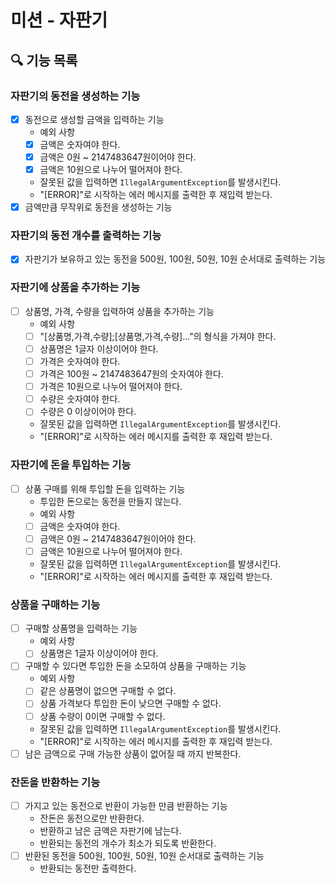 # 미션 - 자판기

## 🔍 기능 목록

### 자판기의 동전을 생성하는 기능

- [x] 동전으로 생성할 금액을 입력하는 기능
    - 예외 사항
    - [x] 금액은 숫자여야 한다.
    - [x] 금액은 0원 ~ 2147483647원이어야 한다.
    - [x] 금액은 10원으로 나누어 떨어져야 한다.
    - 잘못된 값을 입력하면 `IllegalArgumentException`를 발생시킨다.
    - "[ERROR]"로 시작하는 에러 메시지를 출력한 후 재입력 받는다.
- [x] 금액만큼 무작위로 동전을 생성하는 기능

### 자판기의 동전 개수를 출력하는 기능

- [x] 자판기가 보유하고 있는 동전을 500원, 100원, 50원, 10원 순서대로 출력하는 기능

### 자판기에 상품을 추가하는 기능

- [ ] 상품명, 가격, 수량을 입력하여 상품을 추가하는 기능
    - 예외 사항
    - [ ] "[상품명,가격,수량];[상품명,가격,수량]..."의 형식을 가져야 한다.
    - [ ] 상품명은 1글자 이상이어야 한다.
    - [ ] 가격은 숫자여야 한다.
    - [ ] 가격은 100원 ~ 2147483647원의 숫자여야 한다.
    - [ ] 가격은 10원으로 나누어 떨어져야 한다.
    - [ ] 수량은 숫자여야 한다.
    - [ ] 수량은 0 이상이어야 한다.
    - 잘못된 값을 입력하면 `IllegalArgumentException`를 발생시킨다.
    - "[ERROR]"로 시작하는 에러 메시지를 출력한 후 재입력 받는다.

### 자판기에 돈을 투입하는 기능

- [ ] 상품 구매를 위해 투입할 돈을 입력하는 기능
    - 투입한 돈으로는 동전을 만들지 않는다.
    - 예외 사항
    - [ ] 금액은 숫자여야 한다.
    - [ ] 금액은 0원 ~ 2147483647원이어야 한다.
    - [ ] 금액은 10원으로 나누어 떨어져야 한다.
    - 잘못된 값을 입력하면 `IllegalArgumentException`를 발생시킨다.
    - "[ERROR]"로 시작하는 에러 메시지를 출력한 후 재입력 받는다.

### 상품을 구매하는 기능

- [ ] 구매할 상품명을 입력하는 기능
    - 예외 사항
    - [ ] 상품명은 1글자 이상이어야 한다.
- [ ] 구매할 수 있다면 투입한 돈을 소모하여 상품을 구매하는 기능
    - 예외 사항
    - [ ] 같은 상품명이 없으면 구매할 수 없다.
    - [ ] 상품 가격보다 투입한 돈이 낮으면 구매할 수 없다.
    - [ ] 상품 수량이 0이면 구매할 수 없다.
    - 잘못된 값을 입력하면 `IllegalArgumentException`를 발생시킨다.
    - "[ERROR]"로 시작하는 에러 메시지를 출력한 후 재입력 받는다.
- [ ] 남은 금액으로 구매 가능한 상품이 없어질 때 까지 반복한다.

### 잔돈을 반환하는 기능

- [ ] 가지고 있는 동전으로 반환이 가능한 만큼 반환하는 기능
    - 잔돈은 동전으로만 반환한다.
    - 반환하고 남은 금액은 자판기에 남는다.
    - 반환되는 동전의 개수가 최소가 되도록 반환한다.
- [ ] 반환된 동전을 500원, 100원, 50원, 10원 순서대로 출력하는 기능
    - 반환되는 동전만 출력한다.
  